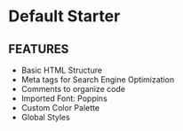 # Default Starter

## FEATURES

-   Basic HTML Structure
-   Meta tags for Search Engine Optimization
-   Comments to organize code
-   Imported Font: Poppins
-   Custom Color Palette
-   Global Styles
